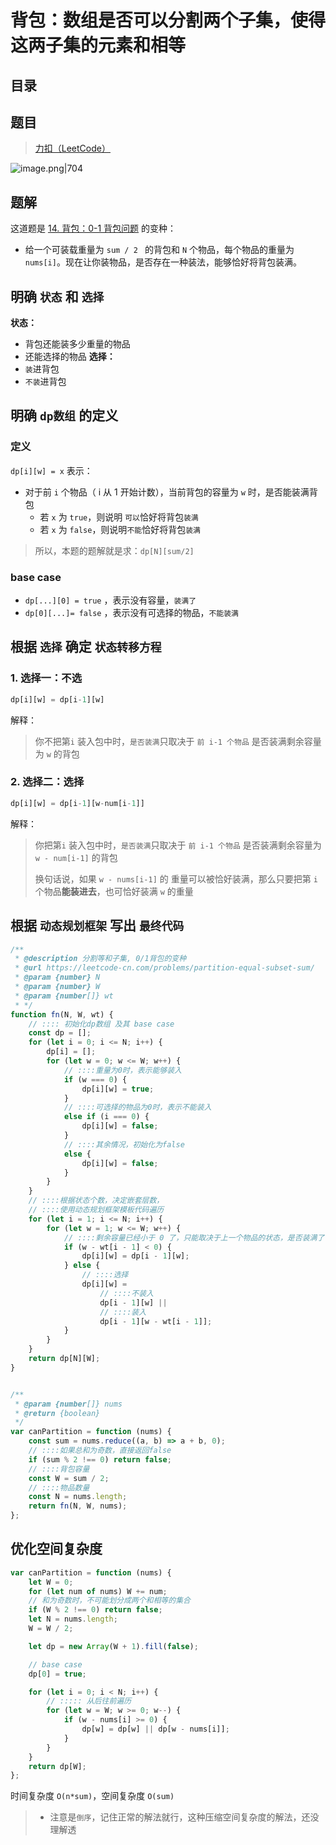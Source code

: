 
# 背包：数组是否可以分割两个子集，使得这两子集的元素和相等



## 目录
<!-- toc -->
 ## 题目 

> [力扣（LeetCode）](https://leetcode.cn/problems/partition-equal-subset-sum/description/)

![image.png|704](https://832-1310531898.cos.ap-beijing.myqcloud.com/04774a23f90d397bbb8af286c8b1cde9.png)

## 题解

这道题是  [14. 背包：0-1 背包问题](/post/68c7d9849d4f5850b97c9a49c188f811.html) 的变种：

- 给一个可装载重量为 `sum / 2 ` 的背包和 `N` 个物品，每个物品的重量为`nums[i]`。现在让你装物品，是否存在一种装法，能够恰好将背包装满。

## 明确 `状态` 和 `选择`

**状态：**
- 背包还能装多少重量的物品
- 还能选择的物品
**选择：**
- `装`进背包
- `不装`进背包

## 明确 `dp数组` 的定义

###  定义

`dp[i][w] = x` 表示：
- 对于前 `i` 个物品（ i 从 1 开始计数），当前背包的容量为 `w` 时，是否能装满背包
   - 若 `x` 为 `true`，则说明 `可以`恰好将背包`装满`
   - 若 `x` 为 `false`，则说明`不能`恰好将背包`装满`


> 所以，本题的题解就是求：`dp[N][sum/2]`

### base case

- `dp[...][0] = true` ，表示没有容量，`装满了`
- `dp[0][...]= false` ，表示没有可选择的物品，`不能装满`

## 根据 `选择` 确定 `状态转移方程`

### 1. 选择一：不选

```javascript
dp[i][w] = dp[i-1][w]
```

解释：

> 你不把第`i` 装入包中时，`是否装满`只取决于 `前 i-1 个物品` 是否装满剩余容量为 `w` 的背包

### 2. 选择二：选择

```javascript
dp[i][w] = dp[i-1][w-num[i-1]]
```

解释：

> 你把第`i` 装入包中时，`是否装满`只取决于 `前 i-1 个物品` 是否装满剩余容量为 `w - num[i-1]` 的背包
> 
> 换句话说，如果 `w - nums[i-1]` 的 重量可以被恰好装满，那么只要把第 `i` 个物品**能装进去**，也可恰好装满 `w` 的重量

## 根据 `动态规划框架` 写出 `最终代码`

```javascript hl:9
/**
 * @description 分割等和子集, 0/1背包的变种
 * @url https://leetcode-cn.com/problems/partition-equal-subset-sum/
 * @param {number} N
 * @param {number} W
 * @param {number[]} wt
 * */
function fn(N, W, wt) {
    // :::: 初始化dp数组 及其 base case
    const dp = [];
    for (let i = 0; i <= N; i++) {
        dp[i] = [];
        for (let w = 0; w <= W; w++) {
            // ::::重量为0时，表示能够装入
            if (w === 0) {
                dp[i][w] = true;
            }
            // ::::可选择的物品为0时，表示不能装入
            else if (i === 0) {
                dp[i][w] = false;
            }
            // ::::其余情况，初始化为false
            else {
                dp[i][w] = false;
            }
        }
    }
    // ::::根据状态个数，决定嵌套层数，
    // ::::使用动态规划框架模板代码遍历
    for (let i = 1; i <= N; i++) {
        for (let w = 1; w <= W; w++) {
            // ::::剩余容量已经小于 0 了，只能取决于上一个物品的状态，是否装满了
            if (w - wt[i - 1] < 0) {
                dp[i][w] = dp[i - 1][w];
            } else {
                // ::::选择
                dp[i][w] =
                    // ::::不装入
                    dp[i - 1][w] ||
                    // ::::装入
                    dp[i - 1][w - wt[i - 1]];
            }
        }
    }
    return dp[N][W];
}


/**
 * @param {number[]} nums
 * @return {boolean}
 */
var canPartition = function (nums) {
    const sum = nums.reduce((a, b) => a + b, 0);
    // ::::如果总和为奇数，直接返回false
    if (sum % 2 !== 0) return false;
    // ::::背包容量
    const W = sum / 2;
    // ::::物品数量
    const N = nums.length;
    return fn(N, W, nums);
};

```

## 优化空间复杂度

```javascript
var canPartition = function (nums) {
    let W = 0;
    for (let num of nums) W += num;
    // 和为奇数时，不可能划分成两个和相等的集合
    if (W % 2 !== 0) return false;
    let N = nums.length;
    W = W / 2;

    let dp = new Array(W + 1).fill(false);

    // base case
    dp[0] = true;

    for (let i = 0; i < N; i++) {
        // ::::: 从后往前遍历
        for (let w = W; w >= 0; w--) {
            if (w - nums[i] >= 0) {
                dp[w] = dp[w] || dp[w - nums[i]];
            }
        }
    }
    return dp[W];
};
```

时间复杂度 `O(n*sum)`，空间复杂度 `O(sum)`

> - 注意是`倒序`，记住正常的解法就行，这种压缩空间复杂度的解法，还没理解透


